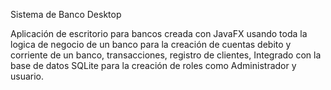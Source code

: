 Sistema de Banco Desktop


Aplicación de escritorio para bancos creada con JavaFX usando toda la logica de negocio de un banco
para la creación de cuentas debito y corriente de un banco, transacciones, registro de clientes, 
Integrado con la base de datos SQLite para la creación de roles como Administrador y usuario.

